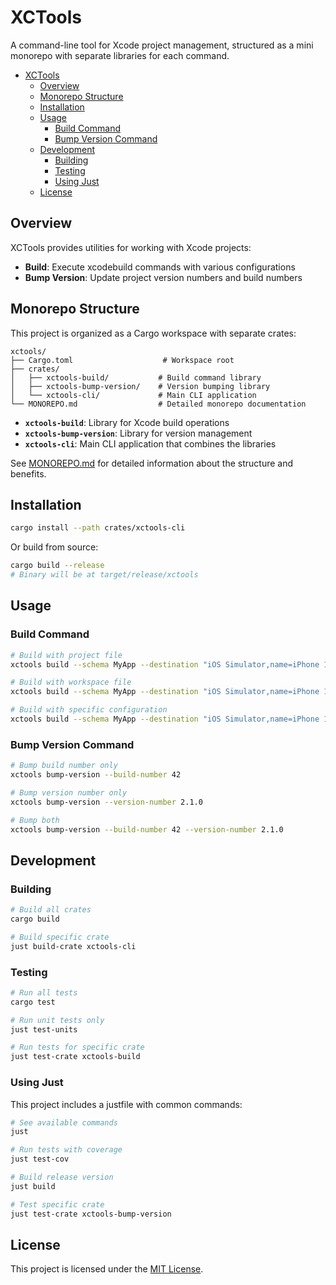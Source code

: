 # XCTools

A command-line tool for Xcode project management, structured as a mini monorepo with separate libraries for each command.

- [XCTools](#xctools)
  - [Overview](#overview)
  - [Monorepo Structure](#monorepo-structure)
  - [Installation](#installation)
  - [Usage](#usage)
    - [Build Command](#build-command)
    - [Bump Version Command](#bump-version-command)
  - [Development](#development)
    - [Building](#building)
    - [Testing](#testing)
    - [Using Just](#using-just)
  - [License](#license)

## Overview

XCTools provides utilities for working with Xcode projects:
- **Build**: Execute xcodebuild commands with various configurations
- **Bump Version**: Update project version numbers and build numbers

## Monorepo Structure

This project is organized as a Cargo workspace with separate crates:

```
xctools/
├── Cargo.toml                    # Workspace root
├── crates/
│   ├── xctools-build/           # Build command library
│   ├── xctools-bump-version/    # Version bumping library  
│   └── xctools-cli/             # Main CLI application
└── MONOREPO.md                  # Detailed monorepo documentation
```

- **`xctools-build`**: Library for Xcode build operations
- **`xctools-bump-version`**: Library for version management  
- **`xctools-cli`**: Main CLI application that combines the libraries

See [MONOREPO.md](MONOREPO.md) for detailed information about the structure and benefits.

## Installation

```bash
cargo install --path crates/xctools-cli
```

Or build from source:

```bash
cargo build --release
# Binary will be at target/release/xctools
```

## Usage

### Build Command

```bash
# Build with project file
xctools build --schema MyApp --destination "iOS Simulator,name=iPhone 15 Pro" --project MyApp.xcodeproj

# Build with workspace file  
xctools build --schema MyApp --destination "iOS Simulator,name=iPhone 15 Pro" --workspace MyApp.xcworkspace

# Build with specific configuration
xctools build --schema MyApp --destination "iOS Simulator,name=iPhone 15 Pro" --project MyApp.xcodeproj --configuration release
```

### Bump Version Command

```bash
# Bump build number only
xctools bump-version --build-number 42

# Bump version number only
xctools bump-version --version-number 2.1.0

# Bump both
xctools bump-version --build-number 42 --version-number 2.1.0
```

## Development

### Building

```bash
# Build all crates
cargo build

# Build specific crate
just build-crate xctools-cli
```

### Testing

```bash
# Run all tests
cargo test

# Run unit tests only
just test-units

# Run tests for specific crate
just test-crate xctools-build
```

### Using Just

This project includes a justfile with common commands:

```bash
# See available commands
just

# Run tests with coverage
just test-cov

# Build release version
just build

# Test specific crate
just test-crate xctools-bump-version
```

## License

This project is licensed under the [MIT License](./LICENSE).
